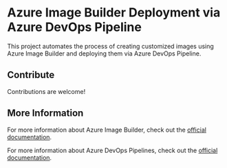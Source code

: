 # Azure Image Builder Deployment via Azure DevOps Pipeline

This project automates the process of creating customized images using Azure Image Builder and deploying them via Azure DevOps Pipeline.

## Contribute

Contributions are welcome!

## More Information

For more information about Azure Image Builder, check out the [official documentation](https://learn.microsoft.com/azure/virtual-machines/image-builder-overview?tabs=azure-powershell&WT.mc_id=AZ-MVP-5004796).

For more information about Azure DevOps Pipelines, check out the [official documentation](https://learn.microsoft.com/azure/devops/pipelines/get-started/what-is-azure-pipelines?view=azure-devops&WT.mc_id=AZ-MVP-5004796).
